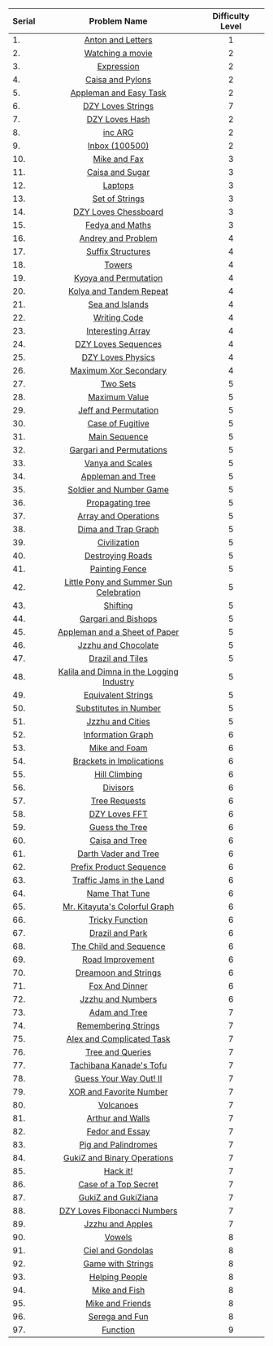 | Serial | Problem Name | Difficulty Level |
|:--|:---:|:---:|
|1.| [Anton and Letters](http://codeforces.com/problemset/problem/443/A) | 1 |
|2.| [Watching a movie](http://codeforces.com/problemset/problem/499/A) | 2 |
|3.| [Expression](http://codeforces.com/problemset/problem/479/A) | 2 |
|4.| [Caisa and Pylons](http://codeforces.com/problemset/problem/463/B) | 2 |
|5.| [Appleman and Easy Task](http://codeforces.com/problemset/problem/462/A) | 2 |
|6.| [DZY Loves Strings](http://codeforces.com/problemset/problem/444/D) | 7 |
|7.| [DZY Loves Hash](http://codeforces.com/problemset/problem/447/A) | 2 |
|8.| [inc ARG](http://codeforces.com/problemset/problem/465/A) | 2 |
|9.| [Inbox (100500)](http://codeforces.com/problemset/problem/465/B) | 2 |
|10.| [Mike and Fax](http://codeforces.com/problemset/problem/548/A) | 3 |
|11.| [Caisa and Sugar](http://codeforces.com/problemset/problem/463/A) | 3 |
|12.| [Laptops](http://codeforces.com/problemset/problem/456/A) | 3 |
|13.| [Set of Strings](http://codeforces.com/problemset/problem/544/A) | 3 |
|14.| [DZY Loves Chessboard](http://codeforces.com/problemset/problem/445/A) | 3 |
|15.| [Fedya and Maths](http://codeforces.com/problemset/problem/456/B) | 3 |
|16.| [Andrey and Problem](http://codeforces.com/problemset/problem/442/B) | 4 |
|17.| [Suffix Structures](http://codeforces.com/problemset/problem/448/B) | 4 |
|18.| [Towers](http://codeforces.com/problemset/problem/479/B) | 4 |
|19.| [Kyoya and Permutation](http://codeforces.com/problemset/problem/553/B) | 4 |
|20.| [Kolya and Tandem Repeat](http://codeforces.com/problemset/problem/443/B) | 4 |
|21.| [Sea and Islands](http://codeforces.com/problemset/problem/544/B) | 4 |
|22.| [Writing Code](http://codeforces.com/problemset/problem/543/A) | 4 |
|23.| [Interesting Array](http://codeforces.com/problemset/problem/482/B) | 4 |
|24.| [DZY Loves Sequences](http://codeforces.com/problemset/problem/446/A) | 4 |
|25.| [DZY Loves Physics](http://codeforces.com/problemset/problem/444/A) | 4 |
|26.| [Maximum Xor Secondary](http://codeforces.com/problemset/problem/280/B) | 4 |
|27.| [Two Sets](http://codeforces.com/problemset/problem/468/B) | 5 |
|28.| [Maximum Value](http://codeforces.com/problemset/problem/484/B) | 5 |
|29.| [Jeff and Permutation](http://codeforces.com/problemset/problem/351/E) | 5 |
|30.| [Case of Fugitive](http://codeforces.com/problemset/problem/555/B) | 5 |
|31.| [Main Sequence](http://codeforces.com/problemset/problem/286/C) | 5 |
|32.| [Gargari and Permutations](http://codeforces.com/problemset/problem/463/D) | 5 |
|33.| [Vanya and Scales](http://codeforces.com/problemset/problem/552/C) | 5 |
|34.| [Appleman and Tree](http://codeforces.com/problemset/problem/461/B) | 5 |
|35.| [Soldier and Number Game](http://codeforces.com/problemset/problem/546/D) | 5 |
|36.| [Propagating tree](http://codeforces.com/problemset/problem/383/C) | 5 |
|37.| [Array and Operations](http://codeforces.com/problemset/problem/498/C) | 5 |
|38.| [Dima and Trap Graph](http://codeforces.com/problemset/problem/366/D) | 5 |
|39.| [Civilization](http://codeforces.com/problemset/problem/455/C) | 5 |
|40.| [Destroying Roads](http://codeforces.com/problemset/problem/543/B) | 5 |
|41.| [Painting Fence](http://codeforces.com/problemset/problem/448/C) | 5 |
|42.| [Little Pony and Summer Sun Celebration](http://codeforces.com/problemset/problem/453/C) | 5 |
|43.| [Shifting](http://codeforces.com/problemset/problem/286/B) | 5 |
|44.| [Gargari and Bishops](http://codeforces.com/problemset/problem/463/C) | 5 |
|45.| [Appleman and a Sheet of Paper](http://codeforces.com/problemset/problem/461/C) | 5 |
|46.| [Jzzhu and Chocolate](http://codeforces.com/problemset/problem/449/A) | 5 |
|47.| [Drazil and Tiles](http://codeforces.com/problemset/problem/515/D) | 5 |
|48.| [Kalila and Dimna in the Logging Industry](http://codeforces.com/problemset/problem/319/C) | 5 |
|49.| [Equivalent Strings](http://codeforces.com/problemset/problem/559/B) | 5 |
|50.| [Substitutes in Number](http://codeforces.com/problemset/problem/464/C) | 5 |
|51.| [Jzzhu and Cities](http://codeforces.com/problemset/problem/449/B) | 5 |
|52.| [Information Graph](http://codeforces.com/problemset/problem/466/E) | 6 |
|53.| [Mike and Foam](http://codeforces.com/problemset/problem/547/C) | 6 |
|54.| [Brackets in Implications](http://codeforces.com/problemset/problem/550/E) | 6 |
|55.| [Hill Climbing](http://codeforces.com/problemset/problem/406/D) | 6 |
|56.| [Divisors](http://codeforces.com/problemset/problem/448/E) | 6 |
|57.| [Tree Requests](http://codeforces.com/problemset/problem/570/D) | 6 |
|58.| [DZY Loves FFT](http://codeforces.com/problemset/problem/444/B) | 6 |
|59.| [Guess the Tree](http://codeforces.com/problemset/problem/429/C) | 6 |
|60.| [Caisa and Tree](http://codeforces.com/problemset/problem/463/E) | 6 |
|61.| [Darth Vader and Tree](http://codeforces.com/problemset/problem/514/E) | 6 |
|62.| [Prefix Product Sequence](http://codeforces.com/problemset/problem/487/C) | 6 |
|63.| [Traffic Jams in the Land](http://codeforces.com/problemset/problem/498/D) | 6 |
|64.| [Name That Tune](http://codeforces.com/problemset/problem/498/B) | 6 |
|65.| [Mr. Kitayuta's Colorful Graph](http://codeforces.com/problemset/problem/506/D) | 6 |
|66.| [Tricky Function](http://codeforces.com/problemset/problem/429/D) | 6 |
|67.| [Drazil and Park](http://codeforces.com/problemset/problem/515/E) | 6 |
|68.| [The Child and Sequence](http://codeforces.com/problemset/problem/438/D) | 6 |
|69.| [Road Improvement](http://codeforces.com/problemset/problem/543/D) | 6 |
|70.| [Dreamoon and Strings](http://codeforces.com/problemset/problem/476/E) | 6 |
|71.| [Fox And Dinner](http://codeforces.com/problemset/problem/510/E) | 6 |
|72.| [Jzzhu and Numbers](http://codeforces.com/problemset/problem/449/D) | 6 |
|73.| [Adam and Tree](http://codeforces.com/problemset/problem/442/D) | 7 |
|74.| [Remembering Strings](http://codeforces.com/problemset/problem/543/C) | 7 |
|75.| [Alex and Complicated Task](http://codeforces.com/problemset/problem/467/E) | 7 |
|76.| [Tree and Queries](http://codeforces.com/problemset/problem/375/D) | 7 |
|77.| [Tachibana Kanade's Tofu](http://codeforces.com/problemset/problem/433/E) | 7 |
|78.| [Guess Your Way Out! II](http://codeforces.com/problemset/problem/558/D) | 7 |
|79.| [XOR and Favorite Number](http://codeforces.com/problemset/problem/617/E) | 7 |
|80.| [Volcanoes](http://codeforces.com/problemset/problem/383/B) | 7 |
|81.| [Arthur and Walls](http://codeforces.com/problemset/problem/525/D) | 7 |
|82.| [Fedor and Essay](http://codeforces.com/problemset/problem/467/D) | 7 |
|83.| [Pig and Palindromes](http://codeforces.com/problemset/problem/570/E) | 7 |
|84.| [GukiZ and Binary Operations](http://codeforces.com/problemset/problem/551/D) | 7 |
|85.| [Hack it!](http://codeforces.com/problemset/problem/468/C) | 7 |
|86.| [Case of a Top Secret](http://codeforces.com/problemset/problem/555/D) | 7 |
|87.| [GukiZ and GukiZiana](http://codeforces.com/problemset/problem/551/E) | 7 |
|88.| [DZY Loves Fibonacci Numbers](http://codeforces.com/problemset/problem/446/C) | 7 |
|89.| [Jzzhu and Apples](http://codeforces.com/problemset/problem/449/C) | 7 |
|90.| [Vowels](http://codeforces.com/problemset/problem/383/E) | 8 |
|91.| [Ciel and Gondolas](http://codeforces.com/problemset/problem/321/E) | 8 |
|92.| [Game with Strings](http://codeforces.com/problemset/problem/482/C) | 8 |
|93.| [Helping People](http://codeforces.com/problemset/problem/494/C) | 8 |
|94.| [Mike and Fish](http://codeforces.com/problemset/problem/547/D) | 8 |
|95.| [Mike and Friends](http://codeforces.com/problemset/problem/547/E) | 8 |
|96.| [Serega and Fun](http://codeforces.com/problemset/problem/455/D) | 8 |
|97.| [Function](http://codeforces.com/problemset/problem/455/E) | 9 |
